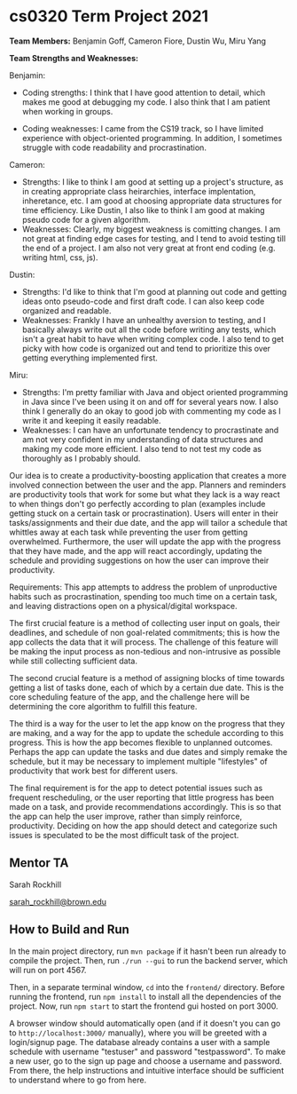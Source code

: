 # cs0320 Term Project 2021

**Team Members:** Benjamin Goff, Cameron Fiore, Dustin Wu, Miru Yang

**Team Strengths and Weaknesses:**

Benjamin:

- Coding strengths: I think that I have good attention to detail, which makes me good at debugging
  my code. I also think that I am patient when working in groups.

- Coding weaknesses: I came from the CS19 track, so I have limited experience with object-oriented
  programming. In addition, I sometimes struggle with code readability and procrastination.

Cameron:

* Strengths: I like to think I am good at setting up a project's structure, as in creating
  appropriate class heirarchies, interface implentation, inheretance, etc. I am good at choosing
  appropriate data structures for time efficiency. Like Dustin, I also like to think I am good at
  making pseudo code for a given algorithm.
* Weaknesses: Clearly, my biggest weakness is comitting changes. I am not great at finding edge
  cases for testing, and I tend to avoid testing till the end of a project. I am also not very great
  at front end coding
  (e.g. writing html, css, js).

Dustin:

* Strengths: I'd like to think that I'm good at planning out code and getting ideas onto pseudo-code
  and first draft code. I can also keep code organized and readable.
* Weaknesses: Frankly I have an unhealthy aversion to testing, and I basically always write out all
  the code before writing any tests, which isn't a great habit to have when writing complex code. I
  also tend to get picky with how code is organized out and tend to prioritize this over getting
  everything implemented first.

Miru:

* Strengths: I'm pretty familiar with Java and object oriented programming in Java since I've been
  using it on and off for several years now. I also think I generally do an okay to good job with
  commenting my code as I write it and keeping it easily readable.
* Weaknesses: I can have an unfortunate tendency to procrastinate and am not very confident in my
  understanding of data structures and making my code more efficient. I also tend to not test my
  code as thoroughly as I probably should.

Our idea is to create a productivity-boosting application that creates a more involved
connection between the user and the app. Planners and reminders are productivity tools that work for
some but what they lack is a way react to when things don't go perfectly according to plan
(examples include getting stuck on a certain task or procrastination). Users will enter in their
tasks/assignments and their due date, and the app will tailor a schedule that whittles away at each
task while preventing the user from getting overwhelmed. Furthermore, the user will update the app
with the progress that they have made, and the app will react accordingly, updating the schedule and
providing suggestions on how the user can improve their productivity.

Requirements: This app attempts to address the problem of unproductive habits such as
procrastination, spending too much time on a certain task, and leaving distractions open on a
physical/digital workspace.

The first crucial feature is a method of collecting user input on goals, their deadlines, and
schedule of non goal-related commitments; this is how the app collects the data that it will
process. The challenge of this feature will be making the input process as non-tedious and
non-intrusive as possible while still collecting sufficient data.

The second crucial feature is a method of assigning blocks of time towards getting a list of tasks
done, each of which by a certain due date. This is the core scheduling feature of the app, and the
challenge here will be determining the core algorithm to fulfill this feature.

The third is a way for the user to let the app know on the progress that they are making, and a way
for the app to update the schedule according to this progress. This is how the app becomes flexible
to unplanned outcomes. Perhaps the app can update the tasks and due dates and simply remake the
schedule, but it may be necessary to implement multiple "lifestyles" of productivity that work best
for different users.

The final requirement is for the app to detect potential issues such as frequent rescheduling, or
the user reporting that little progress has been made on a task, and provide recommendations
accordingly. This is so that the app can help the user improve, rather than simply reinforce,
productivity. Deciding on how the app should detect and categorize such issues is speculated to be
the most difficult task of the project.

## Mentor TA

Sarah Rockhill

sarah_rockhill@brown.edu

## How to Build and Run

In the main project directory, run ```mvn package``` if it hasn't been run already to compile the
project. Then, run ```./run --gui``` to run the backend server, which will run on port 4567.

Then, in a separate terminal window, ```cd``` into the ```frontend/``` directory. Before running the
frontend, run ```npm install``` to install all the dependencies of the project. Now,
run ```npm start``` to start the frontend gui hosted on port 3000.

A browser window should automatically open (and if it doesn't you can go
to ```http://localhost:3000/``` manually), where you will be greeted with a login/signup page. The
database already contains a user with a sample schedule with username "testuser" and password
"testpassword". To make a new user, go to the sign up page and choose a username and password. 
From there, the help instructions and intuitive interface should be sufficient to understand 
where to go from here.
